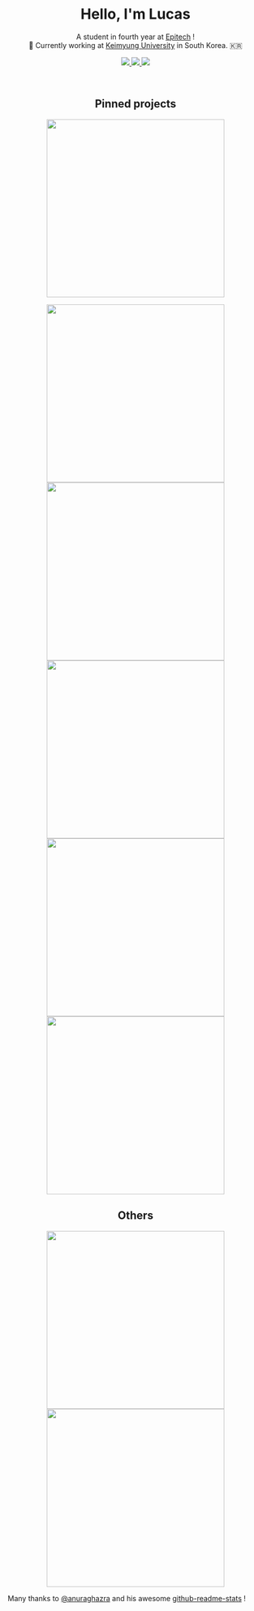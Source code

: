 <h1 align='center'>
  Hello, I'm Lucas
</h1>

<p align='center'>
  A student in fourth year at <a href="https://www.epitech.eu/fr/ecole-informatique-nancy/">Epitech</a> !
  <br/>
  📖 Currently working at <a href="http://www.keimyung.ac.kr/uni/main/main.jsp">Keimyung University</a> in South Korea. 🇰🇷
</p>

<p align='center'>
    <a href="https://www.instagram.com/tabrisse/">
      <img src="https://img.shields.io/badge/instagram-l__tab-%23000000.svg?&style=for-the-badge&labelColor=%23E4405F&logo=instagram&logoColor=white" />
    </a>
    <a href="https://www.linkedin.com/in/lucas-tabis-791921154/">
      <img src="https://img.shields.io/badge/linkedin-Lucas Tabis-%23000000.svg?&style=for-the-badge&labelColor=%230077B5&logo=linkedin&logoColor=white" />
    </a>
    <a href="https://ltabis.github.io/">
      <img src="https://img.shields.io/badge/portfolio-ltabis-%23000000.svg?&style=for-the-badge&labelColor=%23FCA121&logo=github&logoColor=white" />
    </a>
</p>

<br/>

<!--
<h2 align='center'>
  What i'm working on
</h2>

<p align='center'>
  <a href="https://github.com/ltabis/KMU-CG1-mesh-loader">
    <img src="https://github-readme-stats.ltabis.vercel.app/api/pin/?username=ltabis&repo=KMU-CG1-mesh-loader&theme=dracula" width="350">
  </a>
  <a href="https://github.com/ltabis/rebirth-test-standalone-mod">
    <img src="https://github-readme-stats.ltabis.vercel.app/api/pin/?username=ltabis&repo=rebirth-test-standalone-mod&theme=dracula" width="350">
  </a>
</p>

<p align='center'>
  And some private repositories ...
</p>

-->

<h2 align='center'>
  Pinned projects
</h2>

<p align='center'>
<a href="https://github.com/ltabis/KMU-CG1-mesh-loader">
  <img src="https://github-readme-stats.ltabis.vercel.app/api/pin/?username=ltabis&repo=KMU-CG1-mesh-loader&theme=dracula" width="350">
</a>
<p align='center'>
  <a href="https://github.com/ltabis/hook-machine"><img src="https://github-readme-stats.ltabis.vercel.app/api/pin/?username=ltabis&repo=hook-machine&theme=dracula" width="350"></a>
  <a href="https://github.com/matteovol/EclataxEngine"><img src="https://github-readme-stats.ltabis.vercel.app/api/pin/?username=matteovol&repo=EclataxEngine&theme=dracula" width="350"></a>
  <a href="https://github.com/ltabis/deBruijnSequence"><img src="https://github-readme-stats.ltabis.vercel.app/api/pin/?username=ltabis&repo=deBruijnSequence&theme=dracula" width="350"></a>
  <a href="https://github.com/ltabis/raytracer"><img src="https://github-readme-stats.ltabis.vercel.app/api/pin/?username=ltabis&repo=raytracer&theme=dracula" width="350"></a>
  <a href="https://github.com/ltabis/lingo"><img src="https://github-readme-stats.ltabis.vercel.app/api/pin/?username=ltabis&repo=lingo&theme=dracula" width="350"></a>
</p>

<h2 align='center'>
  Others
</h2>

<p align='center'>
    <a href="https://github.com/ltabis/MylibC"><img src="https://github-readme-stats.vercel.app/api/pin/?username=ltabis&repo=MylibC&theme=cobalt" width="350"></a>
    <a href="https://github.com/ltabis/Utility-scripts"><img src="https://github-readme-stats.vercel.app/api/pin/?username=ltabis&repo=Utility-scripts&theme=cobalt" width="350"></a>
</p>

Many thanks to [@anuraghazra](https://github.com/anuraghazra) and his awesome [github-readme-stats](https://github.com/ltabis/github-readme-stats) !
